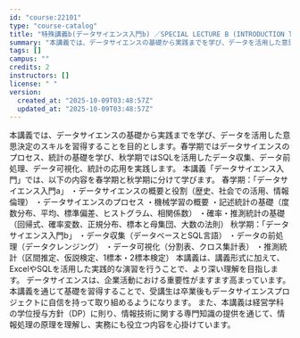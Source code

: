 ```yaml
---
id: "course:22101"
type: "course-catalog"
title: "特殊講義b(データサイエンス入門b) ／SPECIAL LECTURE B (INTRODUCTION TO DATA SCIENCE B)"
summary: "本講義では、データサイエンスの基礎から実践までを学び、データを活用した意思決定のスキルを習得することを目的とします。春学期ではデータサイエンスのプロセス、統計の基礎を学び、秋学期ではSQLを活用したデータ収集、データ前処理、データ可視化、統…"
tags: []
campus: ""
credits: 2
instructors: []
license: " "
version:
  created_at: "2025-10-09T03:48:57Z"
  updated_at: "2025-10-09T03:48:57Z"
---
```


本講義では、データサイエンスの基礎から実践までを学び、データを活用した意思決定のスキルを習得することを目的とします。春学期ではデータサイエンスのプロセス、統計の基礎を学び、秋学期ではSQLを活用したデータ収集、データ前処理、データ可視化、統計の応用を実践します。 本講義「データサイエンス入門」では、以下の内容を春学期と秋学期に分けて学びます。 春学期：「データサイエンス入門a」 ・データサイエンスの概要と役割（歴史、社会での活用、情報倫理） ・データサイエンスのプロセス ・機械学習の概要 ・記述統計の基礎（度数分布、平均、標準偏差、ヒストグラム、相関係数） ・確率・推測統計の基礎（回帰式、確率変数、正規分布、標本と母集団、大数の法則） 秋学期：「データサイエンス入門b」 ・データ収集（データベースとSQL言語） ・データの前処理（データクレンジング） ・データ可視化（分割表、クロス集計表） ・推測統計（区間推定、仮説検定、1標本・2標本検定） 本講義は、講義形式に加えて、ExcelやSQLを活用した実践的な演習を行うことで、より深い理解を目指します。 データサイエンスは、企業活動における重要性がますます高まっています。本講義を通じて基礎を習得することで、受講生は卒業後もデータサイエンスプロジェクトに自信を持って取り組めるようになります。 また、本講義は経営学科の学位授与方針（DP）に則り、情報技術に関する専門知識の提供を通じて、情報処理の原理を理解し、実務にも役立つ内容を心掛けています。
